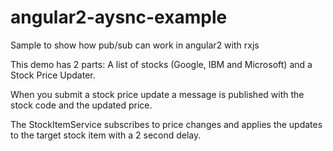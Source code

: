# angular2-aysnc-example
Sample to show how pub/sub can work in angular2 with rxjs

This demo has 2 parts: A list of stocks (Google, IBM and Microsoft) and a Stock Price Updater.

When you submit a stock price update a message is published with the stock code and the updated price.

The StockItemService subscribes to price changes and applies the updates to the target stock item with a 2 second delay.
